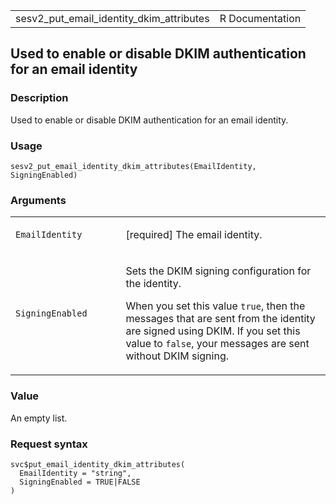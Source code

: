 <table style="width: 100%;">
<tbody>
<tr class="odd">
<td>sesv2_put_email_identity_dkim_attributes</td>
<td style="text-align: right;">R Documentation</td>
</tr>
</tbody>
</table>

## Used to enable or disable DKIM authentication for an email identity

### Description

Used to enable or disable DKIM authentication for an email identity.

### Usage

    sesv2_put_email_identity_dkim_attributes(EmailIdentity, SigningEnabled)

### Arguments

<table>
<colgroup>
<col style="width: 35%" />
<col style="width: 65%" />
</colgroup>
<tbody>
<tr class="odd">
<td><code
id="sesv2_put_email_identity_dkim_attributes_:_EmailIdentity">EmailIdentity</code></td>
<td><p>[required] The email identity.</p></td>
</tr>
<tr class="even">
<td><code
id="sesv2_put_email_identity_dkim_attributes_:_SigningEnabled">SigningEnabled</code></td>
<td><p>Sets the DKIM signing configuration for the identity.</p>
<p>When you set this value <code>true</code>, then the messages that are
sent from the identity are signed using DKIM. If you set this value to
<code>false</code>, your messages are sent without DKIM
signing.</p></td>
</tr>
</tbody>
</table>

### Value

An empty list.

### Request syntax

    svc$put_email_identity_dkim_attributes(
      EmailIdentity = "string",
      SigningEnabled = TRUE|FALSE
    )
